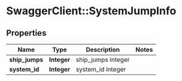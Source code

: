 # SwaggerClient::SystemJumpInfo

## Properties
Name | Type | Description | Notes
------------ | ------------- | ------------- | -------------
**ship_jumps** | **Integer** | ship_jumps integer | 
**system_id** | **Integer** | system_id integer | 



